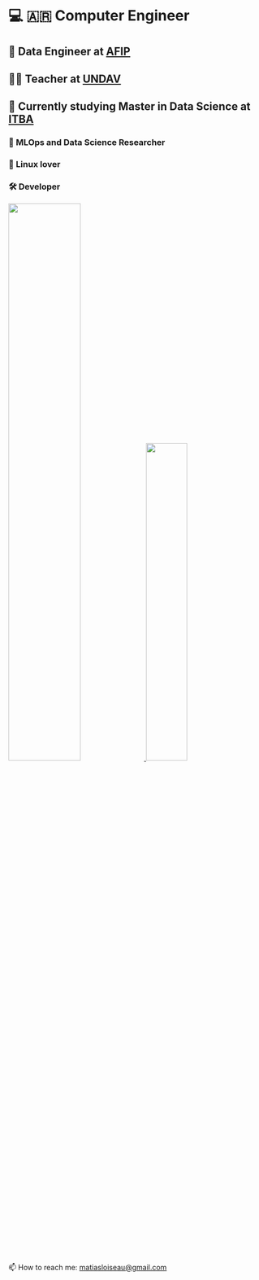 # :computer: :argentina: Computer Engineer 
## :briefcase: Data Engineer at [AFIP](https://www.afip.gob.ar/)
## :teacher: Teacher at [UNDAV](https://undav.edu.ar/index.php?idcateg=64) 
## 🌱 Currently studying Master in Data Science at [ITBA](https://www.itba.edu.ar/posgrado/especializacion-en-ciencia-de-datos/)

### :microscope: MLOps and Data Science Researcher 
### :floppy_disk: Linux lover 
### :hammer_and_wrench: Developer 

<a href="https://github.com/MatiasLoiseau?tab=repositories">
    <img src="https://github-readme-stats.vercel.app/api?username=MatiasLoiseau&count_private=true&hide=issues&custom_title=Github%20Stats&hide_border=true&show_icons=true&theme=onedark&bg_color=00000000" width="53%">
</a>

<a href="https://github.com/MatiasLoiseau?tab=repositories">
    <img src="https://github-readme-stats.vercel.app/api/top-langs/?username=MatiasLoiseau&langs_count=108&count_private=true&layout=compact&theme=onedark&exclude_repo=drupal9-cleansite&bg_color=00000000&hide_border=true&hide=Makefile,Markdown,Blade,HCL,Lex,c%2B%2B,Perl,Tcl,Yacc,Shell,PowerShell,Assembly,Scheme,Hack,HTML" width="40%" /> 
</a>


📫 How to reach me: matiasloiseau@gmail.com

<!--
**MatiasLoiseau/MatiasLoiseau** is a ✨ _special_ ✨ repository because its `README.md` (this file) appears on your GitHub profile.

Here are some ideas to get you started:

- 🔭 I’m currently working on ...
- 🌱 I’m currently learning ...
- 👯 I’m looking to collaborate on ...
- 🤔 I’m looking for help with ...
- 💬 Ask me about ...
- 📫 How to reach me: ...
- 😄 Pronouns: ...
- ⚡ Fun fact: ...
-->

